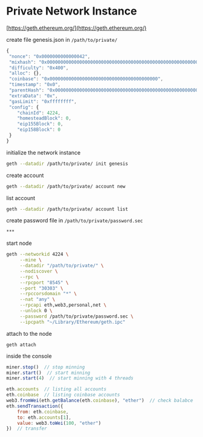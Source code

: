 # Private Network Instance

[https://geth.ethereum.org/](https://geth.ethereum.org/)

create file genesis.json in `/path/to/private/`

```js
{
 "nonce": "0x0000000000000042",
 "mixhash": "0x0000000000000000000000000000000000000000000000000000000000000000",
 "difficulty": "0x400",
 "alloc": {},
 "coinbase": "0x0000000000000000000000000000000000000000",
 "timestamp": "0x0",
 "parentHash": "0x0000000000000000000000000000000000000000000000000000000000000000",
 "extraData": "0x",
 "gasLimit": "0xffffffff",
 "config": {
    "chainId": 4224,
    "homesteadBlock": 0,
    "eip155Block": 0,
    "eip158Block": 0
 }
}
```

initialize the network instance

```bash
geth --datadir /path/to/private/ init genesis
```

create account

```bash
geth --datadir /path/to/private/ account new
```

list account

```bash
geth --datadir /path/to/private/ account list
```

create password file in `/path/to/private/password.sec`

```txt
***
```

start node

```bash
geth --networkid 4224 \
     --mine \
     --datadir "/path/to/private/" \
     --nodiscover \
     --rpc \
     --rpcport "8545" \
     --port "30303" \
     --rpccorsdomain "*" \
     --nat "any" \
     --rpcapi eth,web3,personal,net \
     --unlock 0 \
     --password /path/to/private/password.sec \
     --ipcpath "~/Library/Ethereum/geth.ipc"
```

attach to the node

```
geth attach
```

inside the console

```js
miner.stop()  // stop minning
miner.start()  // start minning
miner.start(4)  // start minning with 4 threads

eth.accounts  // listing all accounts
eth.coinbase  // listing coinbase accounts
web3.fromWei(eth.getBalance(eth.coinbase), "ether")  // check balabce
eth.sendTransaction({
    from: eth.coinbase, 
    to: eth.accounts[1], 
    value: web3.toWei(100, "ether")
})  // transfer
```



